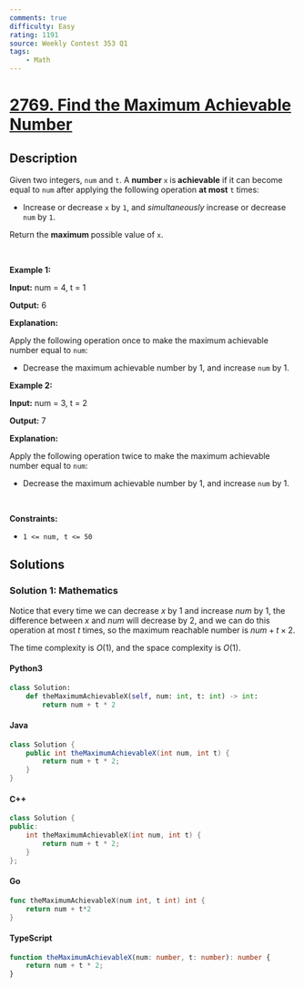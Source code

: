 ```yaml
---
comments: true
difficulty: Easy
rating: 1191
source: Weekly Contest 353 Q1
tags:
    - Math
---
```


<!-- problem:start -->

# [2769. Find the Maximum Achievable Number](https://leetcode.com/problems/find-the-maximum-achievable-number)

## Description

<!-- description:start -->

<p>Given two integers, <code>num</code> and <code>t</code>. A <strong>number </strong><code>x</code><strong> </strong>is<strong> achievable</strong> if it can become equal to <code>num</code> after applying the following operation <strong>at most</strong> <code>t</code> times:</p>

<ul>
	<li>Increase or decrease <code>x</code> by <code>1</code>, and <em>simultaneously</em> increase or decrease <code>num</code> by <code>1</code>.</li>
</ul>

<p>Return the <strong>maximum </strong>possible value of <code>x</code>.</p>

<p>&nbsp;</p>
<p><strong class="example">Example 1:</strong></p>

<div class="example-block">
<p><strong>Input:</strong> <span class="example-io">num = 4, t = 1</span></p>

<p><strong>Output:</strong> <span class="example-io">6</span></p>

<p><strong>Explanation:</strong></p>

<p>Apply the following operation once to make the maximum achievable number equal to <code>num</code>:</p>

<ul>
	<li>Decrease the maximum achievable number by 1, and increase <code>num</code> by 1.</li>
</ul>
</div>

<p><strong class="example">Example 2:</strong></p>

<div class="example-block">
<p><strong>Input:</strong> <span class="example-io">num = 3, t = 2</span></p>

<p><strong>Output:</strong> <span class="example-io">7</span></p>

<p><strong>Explanation:</strong></p>

<p>Apply the following operation twice to make the maximum achievable number equal to <code>num</code>:</p>

<ul>
	<li>Decrease the maximum achievable number by 1, and increase <code>num</code> by 1.</li>
</ul>
</div>

<p>&nbsp;</p>
<p><strong>Constraints:</strong></p>

<ul>
	<li><code>1 &lt;= num, t&nbsp;&lt;= 50</code></li>
</ul>

<!-- description:end -->

## Solutions

<!-- solution:start -->

### Solution 1: Mathematics

Notice that every time we can decrease $x$ by $1$ and increase $num$ by $1$, the difference between $x$ and $num$ will decrease by $2$, and we can do this operation at most $t$ times, so the maximum reachable number is $num + t \times 2$.

The time complexity is $O(1)$, and the space complexity is $O(1)$.

<!-- tabs:start -->

#### Python3

```python
class Solution:
    def theMaximumAchievableX(self, num: int, t: int) -> int:
        return num + t * 2
```

#### Java

```java
class Solution {
    public int theMaximumAchievableX(int num, int t) {
        return num + t * 2;
    }
}
```

#### C++

```cpp
class Solution {
public:
    int theMaximumAchievableX(int num, int t) {
        return num + t * 2;
    }
};
```

#### Go

```go
func theMaximumAchievableX(num int, t int) int {
	return num + t*2
}
```

#### TypeScript

```ts
function theMaximumAchievableX(num: number, t: number): number {
    return num + t * 2;
}
```

<!-- tabs:end -->

<!-- solution:end -->

<!-- problem:end -->
